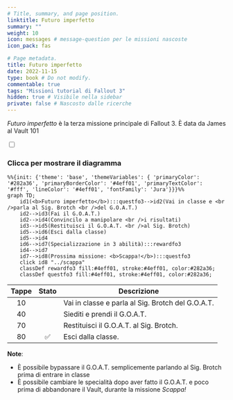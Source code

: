 ```yaml
---
# Title, summary, and page position.
linktitle: Futuro imperfetto
summary: ""
weight: 10
icon: messages # message-question per le missioni nascoste
icon_pack: fas

# Page metadata.
title: Futuro imperfetto
date: 2022-11-15
type: book # Do not modify.
commentable: true
tags: "Missioni tutorial di Fallout 3"
hidden: true # Visibile nella sidebar
private: false # Nascosto dalle ricerche
---
```


<div class="fo3">

*Futuro imperfetto* è la terza missione principale di Fallout 3. È data da James al Vault 101


<section class="chart-collapse">
<input type="checkbox" name="collapse2" id="handle2">
<h3 class="handle">
<label for="handle2">Clicca per mostrare il diagramma</label>
</h3>
<div class="content">

```mermaid
%%{init: {'theme': 'base', 'themeVariables': { 'primaryColor': '#282a36', 'primaryBorderColor': '#4eff01', 'primaryTextColor': '#fff', 'lineColor': '#4eff01', 'fontFamily': 'Jura'}}}%%
graph TD;
    id1(<b>Futuro imperfetto</b>):::questfo3-->id2(Vai in classe e <br />parla al Sig. Brotch <br />del G.O.A.T.)
    id2-->id3(Fai il G.O.A.T.)
    id2-->id4(Convincilo a manipolare <br />i risultati)
    id3-->id5(Restituisci il G.O.A.T. <br />al Sig. Brotch)
    id5-->id6(Esci dalla classe)
    id5-->id4
    id6-->id7(Specializzazione in 3 abilità):::rewardfo3  
    id4-->id7
    id7-->id8(Prossima missione: <b>Scappa!</b>):::questfo3
    click id8 "../scappa"
    classDef rewardfo3 fill:#4eff01, stroke:#4eff01, color:#282a36;
    classDef questfo3 fill:#4eff01, stroke:#4eff01, color:#282a36;
```

</div>
</section>

| Tappe | Stato              | Descrizione                                       |
| :---: | :----------------: | ------------------------------------------------- |
|  10   |                    | Vai in classe e parla al Sig. Brotch del G.O.A.T. |
|  40   |                    | Siediti e prendi il G.O.A.T.                      |
|  70   |                    | Restituisci il G.O.A.T. al Sig. Brotch.           |
|  80   | :white_check_mark: | Esci dalla classe.                                |


**Note**:
- È possibile bypassare il G.O.A.T. semplicemente parlando al Sig. Brotch prima di entrare in classe
- È possibile cambiare le specialità dopo aver fatto il G.O.A.T. e poco prima di abbandonare il Vault, durante la missione *Scappa!*


</div>